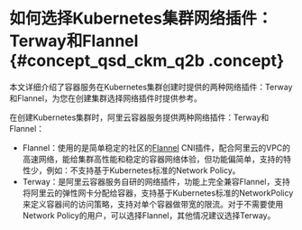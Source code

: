 # 如何选择Kubernetes集群网络插件：Terway和Flannel {#concept_qsd_ckm_q2b .concept}

本文详细介绍了容器服务在Kubernetes集群创建时提供的两种网络插件：Terway和Flannel，为您在创建集群选择网络插件时提供参考。

在创建Kubernetes集群时，阿里云容器服务提供两种网络插件：Terway和Flannel：

-   Flannel：使用的是简单稳定的社区的[Flannel](https://github.com/coreos/flannel) CNI插件，配合阿里云的VPC的高速网络，能给集群高性能和稳定的容器网络体验，但功能偏简单，支持的特性少，例如：不支持基于Kubernetes标准的Network Policy。
-   Terway：是阿里云容器服务自研的网络插件，功能上完全兼容Flannel，支持将阿里云的弹性网卡分配给容器，支持基于Kubernetes标准的NetworkPolicy来定义容器间的访问策略，支持对单个容器做带宽的限流。对于不需要使用Network Policy的用户，可以选择Flannel，其他情况建议选择Terway。

